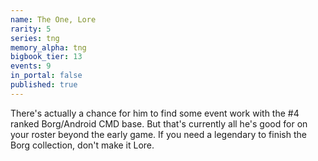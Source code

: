 ```yaml
---
name: The One, Lore
rarity: 5
series: tng
memory_alpha: tng
bigbook_tier: 13
events: 9
in_portal: false
published: true
---
```


There's actually a chance for him to find some event work with the #4 ranked Borg/Android CMD base. But that's currently all he's good for on your roster beyond the early game. If you need a legendary to finish the Borg collection, don't make it Lore.
